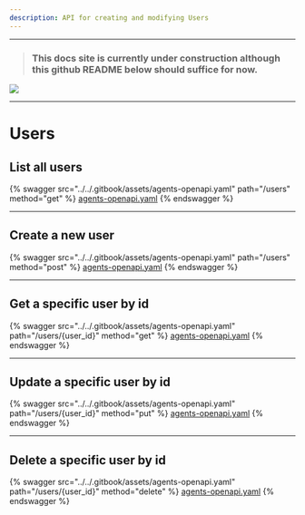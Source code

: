 ```yaml
---
description: API for creating and modifying Users
---
```


*****
> ### This docs site is currently under construction although this github README below should suffice for now.

![](https://i.giphy.com/vR1dPIYzQmkRzLZk2w.webp)
*****



# Users

## List all users

{% swagger src="../../.gitbook/assets/agents-openapi.yaml" path="/users" method="get" %}
[agents-openapi.yaml](../../.gitbook/assets/agents-openapi.yaml)
{% endswagger %}

***

## Create a new user

{% swagger src="../../.gitbook/assets/agents-openapi.yaml" path="/users" method="post" %}
[agents-openapi.yaml](../../.gitbook/assets/agents-openapi.yaml)
{% endswagger %}

***

## Get a specific user by id

{% swagger src="../../.gitbook/assets/agents-openapi.yaml" path="/users/{user_id}" method="get" %}
[agents-openapi.yaml](../../.gitbook/assets/agents-openapi.yaml)
{% endswagger %}

***

## Update a specific user by id

{% swagger src="../../.gitbook/assets/agents-openapi.yaml" path="/users/{user_id}" method="put" %}
[agents-openapi.yaml](../../.gitbook/assets/agents-openapi.yaml)
{% endswagger %}

***

## Delete a specific user by id

{% swagger src="../../.gitbook/assets/agents-openapi.yaml" path="/users/{user_id}" method="delete" %}
[agents-openapi.yaml](../../.gitbook/assets/agents-openapi.yaml)
{% endswagger %}
